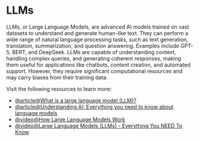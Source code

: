 # LLMs

LLMs, or Large Language Models, are advanced AI models trained on vast datasets to understand and generate human-like text. They can perform a wide range of natural language processing tasks, such as text generation, translation, summarization, and question answering. Examples include GPT-5, BERT, and DeepSeek. LLMs are capable of understanding context, handling complex queries, and generating coherent responses, making them useful for applications like chatbots, content creation, and automated support. However, they require significant computational resources and may carry biases from their training data.

Visit the following resources to learn more:

- [@article@What is a large language model (LLM)?](https://www.cloudflare.com/en-gb/learning/ai/what-is-large-language-model/)
- [@article@Understanding AI: Everything you need to know about language models](https://leerob.com/ai)
- [@video@How Large Language Models Work](https://www.youtube.com/watch?v=5sLYAQS9sWQ)
- [@video@Large Language Models (LLMs) - Everything You NEED To Know](https://www.youtube.com/watch?v=osKyvYJ3PRM)
